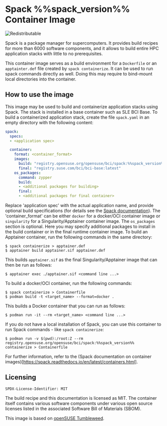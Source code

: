 # Spack %%spack_version%% Container Image
![Redistributable](https://img.shields.io/badge/Redistributable-Yes-green)


Spack is a package manager for supercomputers. It provides build recipes
for more than 6000 software components, and it allows to build entire
HPC application stacks with little to no prerequisites.

This container image serves as a build environment for a `Dockerfile`
or an `apptainter.def` file created by `spack containerize`. It can be
used to run spack commands directly as well. Doing this may require to
bind-mount local directories into the container.

## How to use the image

This image may be used to build and containerize application stacks using
Spack. The stack is installed in a base container such as SLE BCI Base.
To build a containerized application stack, create the file `spack.yaml`
in an empty directory with the following content:
```yaml
spack:
  specs:
  - <application spec>

  container:
    format: <container_format>
    images:
      build: "registry.opensuse.org/opensuse/bci/spack:%%spack_version%%"
      final: "registry.suse.com/bci/bci-base:latest"
    os_packages:
      command: zypper
      build:
      - <additional packages for building>
      final:
      - <additional packages for final container>
```
Replace 'application spec' with the actual application name, and provide optional
build specifications (for details see the
[Spack documentation](https://spack.readthedocs.io/en/latest/)).
The 'container_format' can be either `docker` for a docker/OCI container
image or `singularity` for a Singularity/Apptainer container image.
The `os_packages` section is optional. Here you may specify additional
packages to install in the build container or in the final
runtime container image.
To build an Apptainer container, run the following commands in the same
directory:
```ShellSession
$ spack containerize > apptainer.def
$ apptainer build apptainer.sif apptainer.def
```
This builds `apptainer.sif` as the final Singularity/Apptainer image that can then be run as follows:
```ShellSession
$ apptainer exec ./apptainer.sif <command line ...>
```
To build a docker/OCI container, run the following commands:
```ShellSession
$ spack containerize > Containerfile
$ podman build -t <target_name> --format=docker .
```
This builds a Docker container that you can run as follows:
```
$ podman run -it --rm <target_name> <command line ...>
```
If you do not have a local installation of Spack, you can use this container
to run Spack commands - like `spack containerize`:
```ShellSession
$ podman run -v $(pwd):/root:Z --rm registry.opensuse.org/opensuse/bci/spack:%%spack_version%% containerize > Containerfile
```
For further information, refer to the
(Spack documentation on container images)[https://spack.readthedocs.io/en/latest/containers.html].
## Licensing
`SPDX-License-Identifier: MIT`

The build recipe and this documentation is licensed as MIT.
The container itself contains various software components under various open source licenses listed in the associated
Software Bill of Materials (SBOM).

This image is based on [openSUSE Tumbleweed](https://get.opensuse.org/tumbleweed/).
